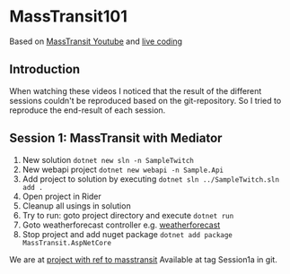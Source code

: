 # MassTransit101

Based on [MassTransit Youtube](https://youtu.be/dxHNAn69x6w)
and [live coding](https://masstransit-project.com/getting-started/live-coding.html)

## Introduction

When watching these videos I noticed that the result of the different sessions couldn't
be reproduced based on the git-repository.
So I tried to reproduce the end-result of each session.

## Session 1: MassTransit with Mediator

1. New solution `dotnet new sln -n SampleTwitch`
1. New webapi project `dotnet new webapi -n Sample.Api`
1. Add project to solution by executing `dotnet sln ../SampleTwitch.sln add .`
1. Open project in Rider
1. Cleanup all usings in solution
1. Try to run: goto project directory and execute `dotnet run`
1. Goto weatherforecast controller e.g. [weatherforecast](https://localhost:5001/weatherforecast)
1. Stop project and add nuget package `dotnet add package MassTransit.AspNetCore`

We are at [project with ref to masstransit](https://youtu.be/dxHNAn69x6w?list=PLx8uyNNs1ri2MBx6BjPum5j9_MMdIfM9C&t=314)
Available at tag Session1a in git.

